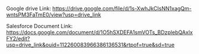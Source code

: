 Google drive Link: https://drive.google.com/file/d/1s-XwhJkCIsNN1xagQm-wntsPM3FaTmE0/view?usp=drive_link


Salesforce Document Link: https://docs.google.com/document/d/1O5hSXDEFA1smVOTs_BDzplebQAxlxFY2/edit?usp=drive_link&ouid=112260083966386136531&rtpof=true&sd=true
